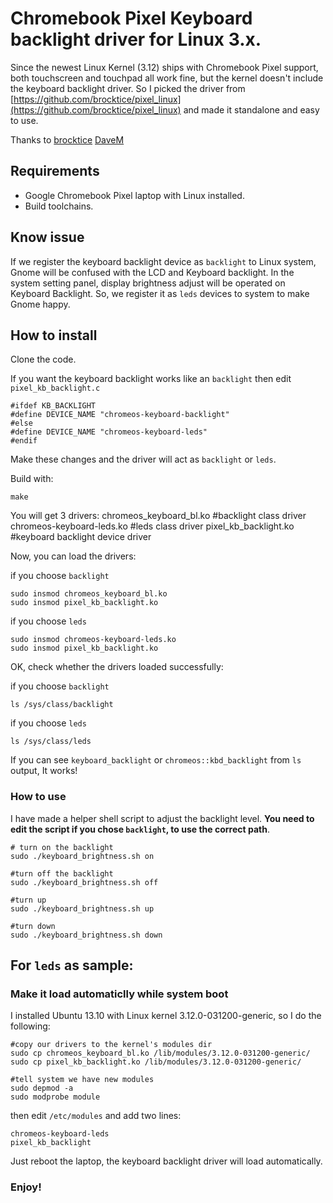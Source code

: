 # Chromebook Pixel Keyboard backlight driver for Linux 3.x.  

Since the newest Linux Kernel (3.12) ships with Chromebook Pixel support, both touchscreen and touchpad all work fine, but the kernel doesn't include the keyboard backlight driver. So I picked the driver from [https://github.com/brocktice/pixel_linux](https://github.com/brocktice/pixel_linux) and made it standalone and easy to use.

Thanks to [brocktice](http://blog.brocktice.com/2013/03/09/running-debian-wheezy-7-0-on-the-chromebook-pixel/)
[DaveM](http://vger.kernel.org/~davem/chromebook_pixel_linux.txt)

## Requirements

* Google Chromebook Pixel laptop with Linux installed.
* Build toolchains.

## Know issue

If we register the keyboard backlight device as `backlight` to Linux system, Gnome will be confused with the LCD and Keyboard backlight. In the system setting panel, display brightness adjust will be operated on Keyboard Backlight.
So, we register it as `leds` devices to system to make Gnome happy.

## How to install

Clone the code.

If you want the keyboard backlight works like an `backlight` then edit `pixel_kb_backlight.c` 

	#ifdef KB_BACKLIGHT
	#define DEVICE_NAME "chromeos-keyboard-backlight"
	#else
	#define DEVICE_NAME "chromeos-keyboard-leds"
	#endif

Make these changes and the driver will act as `backlight` or `leds`.

Build with:

	make

You will get 3 drivers:
	chromeos_keyboard_bl.ko  	#backlight class driver
	chromeos-keyboard-leds.ko   #leds class driver
	pixel_kb_backlight.ko		#keyboard backlight device driver
	
Now, you can load the drivers:

if you choose `backlight`

	sudo insmod chromeos_keyboard_bl.ko
	sudo insmod pixel_kb_backlight.ko

if you choose `leds`

	sudo insmod chromeos-keyboard-leds.ko
	sudo insmod pixel_kb_backlight.ko

OK, check whether the drivers loaded successfully:

if you choose `backlight`

	ls /sys/class/backlight
	
if you choose `leds`

	ls /sys/class/leds
	

If you can see `keyboard_backlight` or `chromeos::kbd_backlight` from `ls` output, It works!

### How to use

I have made a helper shell script to adjust the backlight level. **You need to edit the script if you chose `backlight`, to use the correct path**.

	# turn on the backlight
	sudo ./keyboard_brightness.sh on
	
	#turn off the backlight
	sudo ./keyboard_brightness.sh off
	
	#turn up 
	sudo ./keyboard_brightness.sh up
	
	#turn down
	sudo ./keyboard_brightness.sh down
	


## For `leds` as sample:

### Make it load automaticlly while system boot

I installed Ubuntu 13.10 with Linux kernel 3.12.0-031200-generic, so I do the following:

	#copy our drivers to the kernel's modules dir
	sudo cp chromeos_keyboard_bl.ko /lib/modules/3.12.0-031200-generic/
	sudo cp pixel_kb_backlight.ko /lib/modules/3.12.0-031200-generic/
	
	#tell system we have new modules
	sudo depmod -a
	sudo modprobe module
	
then edit `/etc/modules` and add two lines:

	chromeos-keyboard-leds
	pixel_kb_backlight

Just reboot the laptop, the keyboard backlight driver will load automatically.

### Enjoy!

